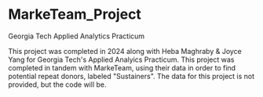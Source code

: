 # MarkeTeam_Project
Georgia Tech Applied Analytics Practicum

This project was completed in 2024 along with Heba Maghraby & Joyce Yang for Georgia Tech's Applied Analyics Practicum. This project was completed in tandem with MarkeTeam, using their data in order to find potential repeat donors, labeled "Sustainers". The data for this project is not provided, but the code will be. 
